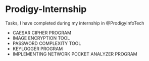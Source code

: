 # Prodigy-Internship
Tasks, I have completed during my internship in @ProdigyInfoTech
 * CAESAR CIPHER PROGRAM
 * IMAGE ENCRYPTION TOOL
 * PASSWORD COMPLEXITY TOOL
 * KEYLOGGER PROGRAM
 * IMPLEMENTING NETWORK POCKET ANALYZER PROGRAM
